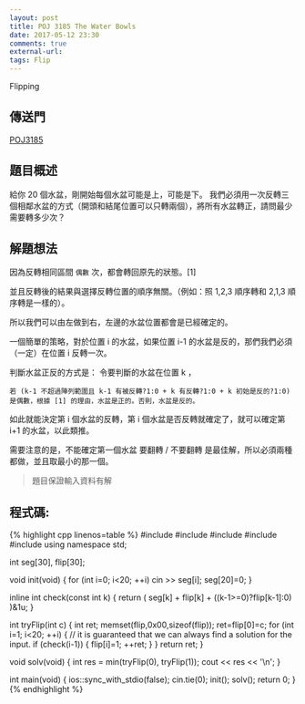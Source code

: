 ```yaml
---
layout: post
title: POJ 3185 The Water Bowls
date: 2017-05-12 23:30
comments: true
external-url:
tags: Flip
---
```


Flipping

## 傳送門

[POJ3185](http://poj.org/problem?id=3185)

## 題目概述

給你 20 個水盆，剛開始每個水盆可能是上，可能是下。
我們必須用一次反轉三個相鄰水盆的方式（開頭和結尾位置可以只轉兩個），將所有水盆轉正，請問最少需要轉多少次？

## 解題想法

因為反轉相同區間 `偶數` 次，都會轉回原先的狀態。[1]

並且反轉後的結果與選擇反轉位置的順序無關。（例如：照 1,2,3 順序轉和 2,1,3 順序轉是一樣的）。

所以我們可以由左做到右，左邊的水盆位置都會是已經確定的。

一個簡單的策略，對於位置 i 的水盆，如果位置 i-1 的水盆是反的，那們我們必須（一定）在位置 i 反轉一次。

判斷水盆正反的方式是：
令要判斷的水盆在位置 k ，

```
若 (k-1 不超過陣列範圍且 k-1 有被反轉?1:0 + k 有反轉?1:0 + k 初始是反的?1:0) 是偶數，根據 [1] 的理由，水盆是正的。否則，水盆是反的。
```

如此就能決定第 i 個水盆的反轉，第 i 個水盆是否反轉就確定了，就可以確定第 i+1 的水盆，以此類推。

需要注意的是，不能確定第一個水盆 要翻轉 / 不要翻轉 是最佳解，所以必須兩種都做，並且取最小的那一個。

> 題目保證輸入資料有解

## 程式碼:

{% highlight cpp linenos=table %}
#include <iostream>
#include <string>
#include <algorithm>
#include <cstdlib>
#include <cstring>
using namespace std;

int seg[30], flip[30];

void init(void) {
    for (int i=0; i<20; ++i) cin >> seg[i];
    seg[20]=0;
}

inline int check(const int k) {
    return ( seg[k] + flip[k] + ((k-1>=0)?flip[k-1]:0)  )&1u;
}

int tryFlip(int c) {
    int ret;
    memset(flip,0x00,sizeof(flip));
    ret=flip[0]=c;
    for (int i=1; i<20; ++i) { // it is guaranteed that we can always find a solution for the input.
        if (check(i-1)) { 
            flip[i]=1;
            ++ret;
        }
    }
    return ret;
}

void solv(void) {
    int res = min(tryFlip(0), tryFlip(1));
    cout << res << '\n';
}

int main(void) {
    ios::sync_with_stdio(false); cin.tie(0);
    init();
    solv();
    return 0;
}
{% endhighlight %}

